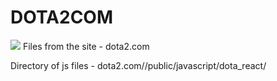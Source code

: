 # DOTA2COM
<img src="https://dota2.ru/img/uploads/dota2-logo-official-v2.png">
Files from the site - dota2.com

Directory of js files - dota2.com//public/javascript/dota_react/
